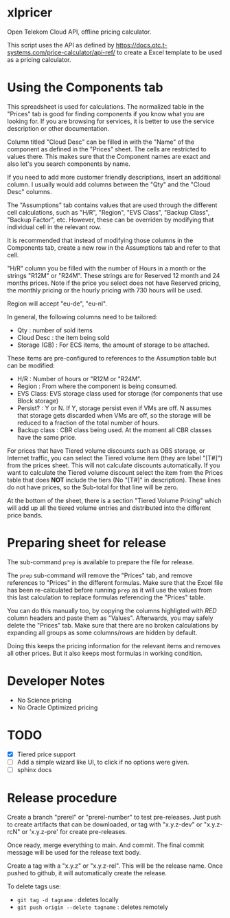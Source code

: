 # xlpricer

Open Telekom Cloud API, offline pricing calculator.

This script uses the API as defined by
https://docs.otc.t-systems.com/price-calculator/api-ref/
to create a Excel template to be used as a pricing calculator.

# Using the Components tab

This spreadsheet is used for calculations.  The normalized table
in the "Prices" tab is good for finding components if you know what
you are looking for.  If you are browsing for services, it is better
to use the service description or other documentation.

Column titled "Cloud Desc" can be filled in with the "Name" of the
component as defined in the "Prices" sheet.  The cells are restricted
to values there.  This makes sure that the Component names are exact
and also let's you search components by name.

If you need to add more customer friendly descriptions, insert an
additional column.  I usually would add columns between the "Qty" and
the "Cloud Desc" columns.

The "Assumptions" tab contains values that are used through the
different cell calculations, such as "H/R", "Region", "EVS Class",
"Backup Class", "Backup Factor", etc.  However, these can be overriden
by modifying that individual cell in the relevant row.

It is recommended that instead of modifying those columns in the
Components tab, create a new row in the Assumptions tab and refer
to that cell.

"H/R" column you be filled with the number of Hours in a month or
the strings "R12M" or "R24M".  These strings are for Reserved 12
month and 24 months prices.  Note if the price you select does
not have Reserved pricing, the monthly pricing or the hourly pricing
with 730 hours will be used.

Region will accept "eu-de", "eu-nl".

In general, the following columns need to be tailored:

- Qty : number of sold items
- Cloud Desc : the item being sold
- Storage (GB) : For ECS items, the amount of storage to be attached.

These items are pre-configured to references to the Assumption table
but can be modified:

- H/R : Number of hours or "R12M or "R24M".
- Region : From where the component is being consumed.
- EVS Class: EVS storage class used for storage (for components
  that use Block storage)
- Persist? : Y or N.  If Y, storage persist even if VMs are off.
  N assumes that storage gets discarded when VMs are off, so the
  storage will be reduced to a fraction of the total number of hours.
- Backup class : CBR class being used.  At the moment all CBR classes
  have the same price.


For prices that have Tiered volume discounts such as OBS storage, or
Internet traffic, you can select the Tiered volume item (they are
label "[T#]") from the prices sheet.  This will not calculate
discounts automatically.  If you want to calculate the Tiered volume
discount select the item from the Prices table that does **NOT**
include the tiers (No "[T#]" in description).  These lines do
not have prices, so the Sub-total for that line will be zero.

At the bottom of the sheet, there is a section "Tiered Volume Pricing"
which will add up all the tiered volume entries and distributed into
the different price bands.


# Preparing sheet for release

The sub-command `prep` is available to prepare the file for release.

The `prep` sub-command will remove the "Prices" tab, and remove
references to "Prices" in the different formulas.  Make sure that
the Excel file has been re-calculated before running `prep` as it
will use the values from this last calculation to replace formulas
referencing the "Prices" table.

You can do this manually too, by copying the columns highligted
with *RED* column headers and paste them as "Values".  Afterwards, you
may safely delete the "Prices" tab.  Make sure that there are no
broken calculations by expanding all groups as some columns/rows are
hidden by default.

Doing this keeps the pricing information for the relevant items
and removes all other prices.  But it also keeps most formulas
in working condition.

# Developer Notes

- No Science pricing
- No Oracle Optimized pricing

# TODO

- [x] Tiered price support
- [ ] Add a simple wizard like UI, to click if no options were given.
- [ ] sphinx docs

# Release procedure

Create a branch "prerel" or "prerel-number" to test pre-releases.
Just push to create artifacts that can be downloaded, or tag with
"x.y.z-dev" or "x.y.z-rcN" or 'x.y.z-pre' for create pre-releases.

Once ready, merge everything to main.  And commit. The final commit message
will be used for the release text body.

Create a tag with a "x.y.z" or "x.y.z-rel".  This will be the release
name.  Once pushed to github, it will automatically create the release.

To delete tags use:

- `git tag -d tagname` : deletes locally
- `git push origin --delete tagname` : deletes remotely


